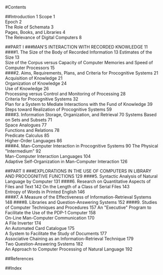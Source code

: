 #Contents

##Introduction 1
Scope 1  
Epoch 2  
The Role of Schemata 3  
Pages, Books, and Libraries 4  
The Relevance of Digital Computers 8  

##PART I
###MAN'S INTERACTION WITH RECORDED KNOWLEDGE 11
####1. The Size of the Body of Recorded Information 13
Estimates of the Size 13  
Size of the Corpus versus Capacity of Computer Memories and Speed of Computer Processors 15  
####2. Aims, Requirements, Plans, and Criteria for Procognitive Systems 21
Acquisition of Knowledge 21  
Organization of Knowledge 24  
Use of Knowledge 26  
Processing versus Control and Monitoring of Processing 28  
Criteria for Procognitive Systems 32  
Plan for a System to Mediate Interactions with the Fund of Knowledge 39  
Steps toward Realization of Procognitive Systems 59  
####3. Information Storage, Organization, and Retrieval 70
Systems Based on Sets and Subsets 71  
Space Analogues 77  
Functions and Relations 78  
Predicate Calculus 85  
Higher-Order Languages 86  
####4. Man-Computer Interaction in Procognitive Systems 90
The Physical "Intermedium" 92  
Man-Computer Interaction Languages 104  
Adaptive Self-Organization in Man-Computer Interaction 126  

##PART II
###EXPLORATIONS IN THE USE OF COMPUTERS IN LIBRARY AND PROCOGNITIVE FUNCTIONS 129
####5. Syntactic Analysis of Natural Language by Computer 131
####6. Research on Quantitative Aspects of Files and Text 142
On the Length of a Class of Serial Files 143  
Entropy of Words in Printed English 146  
####7. A Measure of the Effectiveness of Information-Retrieval Systems 148
####8. Libraries and Question-Answering Systems 152
####9. Studies of Computer Techniques and Procedures 157
An "Executive" Program to Facilitate the Use of the PDP-1 Computer 158  
On-Line Man-Computer Communication 170  
A File Inverter 174  
An Automated Card Catalogue 175  
A System to Facilitate the Study of Documents 177  
Associative Chaining as an Information-Retrieval Technique 179  
Two Question-Answering Svstems 182  
An Approach to Computer Processing of Natural Language 192  

##References

##Index
